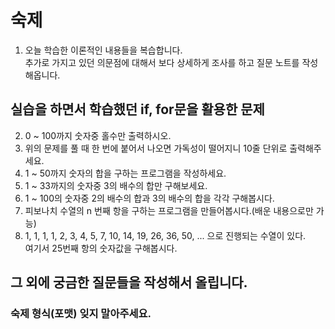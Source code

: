 # 숙제

1. 오늘 학습한 이론적인 내용들을 복습합니다.  
   추가로 가지고 있던 의문점에 대해서 보다 상세하게 조사를 하고 질문 노트를 작성해옵니다.  
   
## 실습을 하면서 학습했던 if, for문을 활용한 문제

2. 0 ~ 100까지 숫자중 홀수만 출력하시오.  
3. 위의 문제를 풀 때 한 번에 붙어서 나오면 가독성이 떨어지니 10줄 단위로 출력해주세요.  
4. 1 ~ 50까지 숫자의 합을 구하는 프로그램을 작성하세요.  
5. 1 ~ 33까지의 숫자중 3의 배수의 합만 구해보세요.  
6. 1 ~ 100의 숫자중 2의 배수의 합과 3의 배수의 합을 각각 구해봅시다.  
7. 피보나치 수열의 n 번째 항을 구하는 프로그램을 만들어봅시다.(배운 내용으로만 가능)  
8. 1, 1, 1, 1, 2, 3, 4, 5, 7, 10, 14, 19, 26, 36, 50, ... 으로 진행되는 수열이 있다.  
   여기서 25번째 항의 숫자값을 구해봅시다.  
   
## 그 외에 궁금한 질문들을 작성해서 올립니다.

### 숙제 형식(포맷) 잊지 말아주세요.

